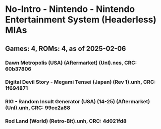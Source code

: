 # No-Intro - Nintendo - Nintendo Entertainment System (Headerless) MIAs
## Games: 4, ROMs: 4, as of 2025-02-06
### Dawn Metropolis (USA) (Aftermarket) (Unl).nes, CRC: 60b37806
### Digital Devil Story - Megami Tensei (Japan) (Rev 1).unh, CRC: 1f694871
### RIG - Random Insult Generator (USA) (14-25) (Aftermarket) (Unl).unh, CRC: 99ce2a88
### Rod Land (World) (Retro-Bit).unh, CRC: 4d021fd8
